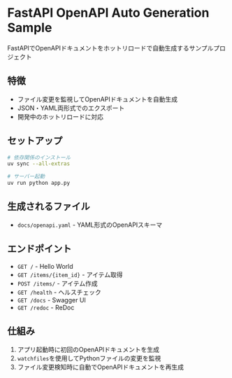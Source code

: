 # FastAPI OpenAPI Auto Generation Sample

FastAPIでOpenAPIドキュメントをホットリロードで自動生成するサンプルプロジェクト

## 特徴

- ファイル変更を監視してOpenAPIドキュメントを自動生成
- JSON・YAML両形式でのエクスポート
- 開発中のホットリロードに対応

## セットアップ

```bash
# 依存関係のインストール
uv sync --all-extras

# サーバー起動
uv run python app.py
```

## 生成されるファイル

- `docs/openapi.yaml` - YAML形式のOpenAPIスキーマ

## エンドポイント

- `GET /` - Hello World
- `GET /items/{item_id}` - アイテム取得
- `POST /items/` - アイテム作成
- `GET /health` - ヘルスチェック
- `GET /docs` - Swagger UI
- `GET /redoc` - ReDoc

## 仕組み

1. アプリ起動時に初回のOpenAPIドキュメントを生成
2. `watchfiles`を使用してPythonファイルの変更を監視
3. ファイル変更検知時に自動でOpenAPIドキュメントを再生成
